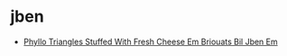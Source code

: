 # jben

 * [Phyllo Triangles Stuffed With Fresh Cheese Em Briouats Bil Jben Em](../../index/p/phyllo-triangles-stuffed-with-fresh-cheese-em-briouats-bil-jben-em-51173810.json)
